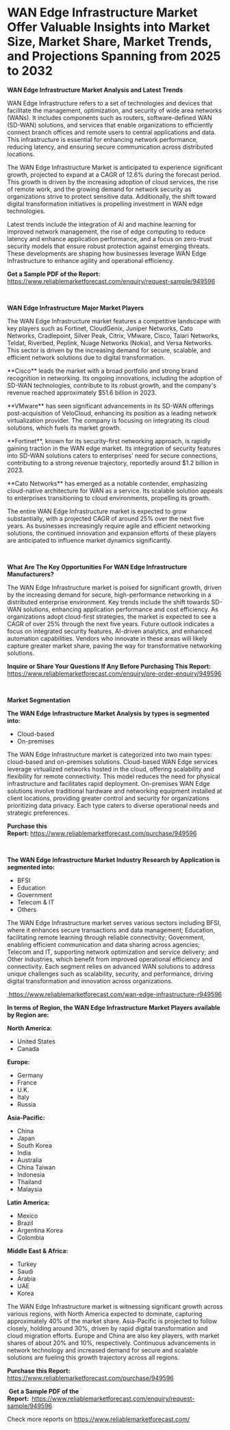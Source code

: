 <p><h1>WAN Edge Infrastructure Market Offer Valuable Insights into Market Size, Market Share, Market Trends, and Projections Spanning from 2025 to 2032</h1></p><p><strong>WAN Edge Infrastructure Market Analysis and Latest Trends</strong></p>
<p><p>WAN Edge Infrastructure refers to a set of technologies and devices that facilitate the management, optimization, and security of wide area networks (WANs). It includes components such as routers, software-defined WAN (SD-WAN) solutions, and services that enable organizations to efficiently connect branch offices and remote users to central applications and data. This infrastructure is essential for enhancing network performance, reducing latency, and ensuring secure communication across distributed locations.</p><p>The WAN Edge Infrastructure Market is anticipated to experience significant growth, projected to expand at a CAGR of 12.6% during the forecast period. This growth is driven by the increasing adoption of cloud services, the rise of remote work, and the growing demand for network security as organizations strive to protect sensitive data. Additionally, the shift toward digital transformation initiatives is propelling investment in WAN edge technologies. </p><p>Latest trends include the integration of AI and machine learning for improved network management, the rise of edge computing to reduce latency and enhance application performance, and a focus on zero-trust security models that ensure robust protection against emerging threats. These developments are shaping how businesses leverage WAN Edge Infrastructure to enhance agility and operational efficiency.</p></p>
<p><strong>Get a Sample PDF of the Report:&nbsp;</strong> <a href="https://www.reliablemarketforecast.com/enquiry/request-sample/949596?utm_campaign=2603&utm_medium=2&utm_source=Github&utm_content=ia&utm_term=07032025&utm_id=wan-edge-infrastructure">https://www.reliablemarketforecast.com/enquiry/request-sample/949596</a></p>
<p>&nbsp;</p>
<p><strong>WAN Edge Infrastructure Major Market Players</strong></p>
<p><p>The WAN Edge Infrastructure market features a competitive landscape with key players such as Fortinet, CloudGenix, Juniper Networks, Cato Networks, Cradlepoint, Silver Peak, Citrix, VMware, Cisco, Talari Networks, Teldat, Riverbed, Peplink, Nuage Networks (Nokia), and Versa Networks. This sector is driven by the increasing demand for secure, scalable, and efficient network solutions due to digital transformation.</p><p>**Cisco** leads the market with a broad portfolio and strong brand recognition in networking. Its ongoing innovations, including the adoption of SD-WAN technologies, contribute to its robust growth, and the company's revenue reached approximately $51.6 billion in 2023.</p><p>**VMware** has seen significant advancements in its SD-WAN offerings post-acquisition of VeloCloud, enhancing its position as a leading network virtualization provider. The company is focusing on integrating its cloud solutions, which fuels its market growth.</p><p>**Fortinet**, known for its security-first networking approach, is rapidly gaining traction in the WAN edge market. Its integration of security features into SD-WAN solutions caters to enterprises’ need for secure connections, contributing to a strong revenue trajectory, reportedly around $1.2 billion in 2023.</p><p>**Cato Networks** has emerged as a notable contender, emphasizing cloud-native architecture for WAN as a service. Its scalable solution appeals to enterprises transitioning to cloud environments, propelling its growth.</p><p>The entire WAN Edge Infrastructure market is expected to grow substantially, with a projected CAGR of around 25% over the next five years. As businesses increasingly require agile and efficient networking solutions, the continued innovation and expansion efforts of these players are anticipated to influence market dynamics significantly.</p></p>
<p>&nbsp;</p>
<p><strong>What Are The Key Opportunities For WAN Edge Infrastructure Manufacturers?</strong></p>
<p><p>The WAN Edge Infrastructure market is poised for significant growth, driven by the increasing demand for secure, high-performance networking in a distributed enterprise environment. Key trends include the shift towards SD-WAN solutions, enhancing application performance and cost efficiency. As organizations adopt cloud-first strategies, the market is expected to see a CAGR of over 25% through the next five years. Future outlook indicates a focus on integrated security features, AI-driven analytics, and enhanced automation capabilities. Vendors who innovate in these areas will likely capture greater market share, paving the way for transformative networking solutions.</p></p>
<p><strong>Inquire or Share Your Questions If Any Before Purchasing This Report:</strong> <a href="https://www.reliablemarketforecast.com/enquiry/pre-order-enquiry/949596?utm_campaign=2603&utm_medium=2&utm_source=Github&utm_content=ia&utm_term=07032025&utm_id=wan-edge-infrastructure">https://www.reliablemarketforecast.com/enquiry/pre-order-enquiry/949596</a></p>
<p>&nbsp;</p>
<p><strong>Market Segmentation</strong></p>
<p><strong>The WAN Edge Infrastructure Market Analysis by types is segmented into:</strong></p>
<p><ul><li>Cloud-based</li><li>On-premises</li></ul></p>
<p><p>The WAN Edge Infrastructure market is categorized into two main types: cloud-based and on-premises solutions. Cloud-based WAN Edge services leverage virtualized networks hosted in the cloud, offering scalability and flexibility for remote connectivity. This model reduces the need for physical infrastructure and facilitates rapid deployment. On-premises WAN Edge solutions involve traditional hardware and networking equipment installed at client locations, providing greater control and security for organizations prioritizing data privacy. Each type caters to diverse operational needs and strategic preferences.</p></p>
<p><strong>Purchase this Report:&nbsp;</strong><a href="https://www.reliablemarketforecast.com/purchase/949596?utm_campaign=2603&utm_medium=2&utm_source=Github&utm_content=ia&utm_term=07032025&utm_id=wan-edge-infrastructure">https://www.reliablemarketforecast.com/purchase/949596</a></p>
<p>&nbsp;</p>
<p><strong>The WAN Edge Infrastructure Market Industry Research by Application is segmented into:</strong></p>
<p><ul><li>BFSI</li><li>Education</li><li>Government</li><li>Telecom & IT</li><li>Others</li></ul></p>
<p><p>The WAN Edge Infrastructure market serves various sectors including BFSI, where it enhances secure transactions and data management; Education, facilitating remote learning through reliable connectivity; Government, enabling efficient communication and data sharing across agencies; Telecom and IT, supporting network optimization and service delivery; and Other industries, which benefit from improved operational efficiency and connectivity. Each segment relies on advanced WAN solutions to address unique challenges such as scalability, security, and performance, driving digital transformation and innovation across organizations.</p></p>
<p><a href="https://www.reliablemarketforecast.com/wan-edge-infrastructure-r949596?utm_campaign=2603&utm_medium=2&utm_source=Github&utm_content=ia&utm_term=07032025&utm_id=wan-edge-infrastructure">&nbsp;https://www.reliablemarketforecast.com/wan-edge-infrastructure-r949596</a></p>
<p><strong>In terms of Region, the WAN Edge Infrastructure Market Players available by Region are:</strong></p>
<p>
    <p> <strong> North America: </strong>
        <ul>
            <li>United States</li>
            <li>Canada</li>
        </ul>
        </p> 
    <p> <strong> Europe: </strong>
        <ul>
            <li>Germany</li>
            <li>France</li>
            <li>U.K.</li>
            <li>Italy</li>
            <li>Russia</li>
        </ul>
        </p> 
    <p> <strong> Asia-Pacific: </strong>
        <ul>
            <li>China</li>
            <li>Japan</li>
            <li>South Korea</li>
            <li>India</li>
            <li>Australia</li>
            <li>China Taiwan</li>
            <li>Indonesia</li>
            <li>Thailand</li>
            <li>Malaysia</li>
        </ul>
        </p> 
    <p> <strong> Latin America: </strong>
        <ul>
            <li>Mexico</li>
            <li>Brazil</li>
            <li>Argentina Korea</li>
            <li>Colombia</li>
        </ul>
        </p> 
    <p> <strong> Middle East & Africa: </strong>
        <ul>
            <li>Turkey</li>
            <li>Saudi</li>
            <li>Arabia</li>
            <li>UAE</li>
            <li>Korea</li>
        </ul>
    </p>
    </p>
<p><p>The WAN Edge Infrastructure market is witnessing significant growth across various regions, with North America expected to dominate, capturing approximately 40% of the market share. Asia-Pacific is projected to follow closely, holding around 30%, driven by rapid digital transformation and cloud migration efforts. Europe and China are also key players, with market shares of about 20% and 10%, respectively. Continuous advancements in network technology and increased demand for secure and scalable solutions are fueling this growth trajectory across all regions.</p></p>
<p><strong>Purchase this Report: </strong><a href="https://www.reliablemarketforecast.com/purchase/949596?utm_campaign=2603&utm_medium=2&utm_source=Github&utm_content=ia&utm_term=07032025&utm_id=wan-edge-infrastructure">https://www.reliablemarketforecast.com/purchase/949596</a></p>
<p>&nbsp;<strong>Get a Sample PDF of the Report:&nbsp;&nbsp;</strong><a href="https://www.reliablemarketforecast.com/enquiry/request-sample/949596?utm_campaign=2603&utm_medium=2&utm_source=Github&utm_content=ia&utm_term=07032025&utm_id=wan-edge-infrastructure">https://www.reliablemarketforecast.com/enquiry/request-sample/949596</a></p>
<p><strong></strong></p>
<p>Check more reports on <a href="https://www.reliablemarketforecast.com/?utm_campaign=2603&utm_medium=2&utm_source=Github&utm_content=ia&utm_term=07032025&utm_id=wan-edge-infrastructure">https://www.reliablemarketforecast.com/</a></p>